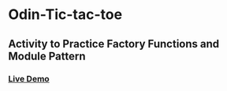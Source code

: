 # Odin-Tic-tac-toe

## Activity to Practice Factory Functions and Module Pattern

### [Live Demo](https://xandreiathome.github.io/Odin-Tic-tac-toe/)

